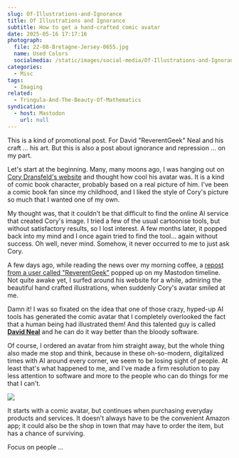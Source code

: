 ```yaml
---
slug: Of-Illustrations-and-Ignorance
title: Of Illustrations and Ignorance
subtitle: How to get a hand-crafted comic avatar
date: 2025-05-16 17:17:16
photograph:
  file: 22-08-Bretagne-Jersey-0655.jpg
  name: Used Colors
  socialmedia: /static/images/social-media/Of-Illustrations-and-Ignorance.png
categories:
  - Misc
tags:
  - Imaging
related:
  - Tringula-And-The-Beauty-Of-Mathematics
syndication:
  - host: Mastodon
    url: null
---
```


This is a kind of promotional post. For David "ReverentGeek" Neal and his craft ... his art. But this is also a post about ignorance and repression ... on my part.

Let's start at the beginning. Many, many moons ago, I was hanging out on [Cory Dransfeld's website](https://www.coryd.dev/) and thought how cool his avatar was. It is a kind of comic book character, probably based on a real picture of him. I've been a comic book fan since my childhood, and I liked the style of Cory's picture so much that I wanted one of my own.

My thought was, that it couldn't be that difficult to find the online AI service that created Cory's image. I tried a few of the usual cartoonise tools, but without satisfactory results, so I lost interest. A few months later, it popped back into my mind and I once again tried to find the tool... again without success. Oh well, never mind. Somehow, it never occurred to me to just ask Cory.

<!-- more -->

A few days ago, while reading the news over my morning coffee, a [repost from a user called "ReverentGeek"](https://indieweb.social/@reverentgeek@techhub.social/114495450682753602) popped up on my Mastodon timeline. Not quite awake yet, I surfed around his website for a while, admiring the beautiful hand crafted illustrations, when suddenly Cory's avatar smiled at me.

Damn it! I was so fixated on the idea that one of those crazy, hyped-up AI tools has generated the comic avatar that I completely overlooked the fact that a human being had illustrated them! And this talented guy is called [**David Neal**](https://reverentgeek.com/) and he can do it way better than the bloody software.

Of course, I ordered an avatar from him straight away, but the whole thing also made  me stop and think, because in these oh-so-modern, digitalized times with AI around every corner, we seem to be losing sight of people. At least that's what happened to me, and I've made a firm resolution to pay less attention to software and more to the people who can do things for me that I can't.

![](/images/kiko-reverentgeek-400-original.png)

It starts with a comic avatar, but continues when purchasing everyday products and services. It doesn't always have to be the convenient Amazon app; it could also be the shop in town that may have to order the item, but has a chance of surviving.

Focus on people ...
